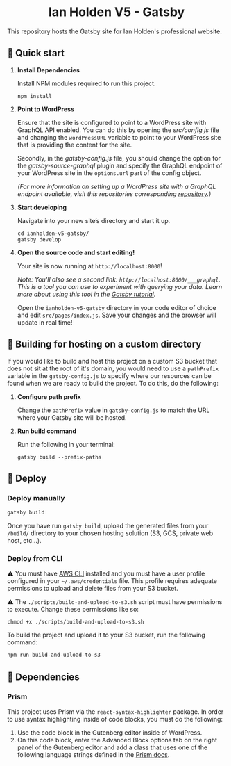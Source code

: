 <h1 align="center">
  Ian Holden V5 - Gatsby
</h1>
<p>
  This repository hosts the Gatsby site for Ian Holden's professional website.
</p>

## 📖 Quick start

1. **Install Dependencies**

    Install NPM modules required to run this project.
    ```shell
    npm install
    ```

1. **Point to WordPress** 
   
   Ensure that the site is configured to point to a WordPress site  with GraphQL API enabled. You can do this by opening the _src/config.js_ file and changing the `wordPressURL` variable to point to your WordPress site that is providing the content for the site.

    Secondly, in the _gatsby-config.js_ file, you should change the option for the _gatsby-source-graphql_ plugin and specify the GraphQL endpoint of your WordPress site in the `options.url` part of the config object.

    _(For more information on setting up a WordPress site with a GraphQL endpoint available, visit this repositories corresponding [repository](https://github.com/ianholden123/ianholden-v5-wordpress).)_

2.  **Start developing**

    Navigate into your new site’s directory and start it up.

    ```shell
    cd ianholden-v5-gatsby/
    gatsby develop
    ```

3.  **Open the source code and start editing!**

    Your site is now running at `http://localhost:8000`!

    _Note: You'll also see a second link: _`http://localhost:8000/___graphql`_. This is a tool you can use to experiment with querying your data. Learn more about using this tool in the [Gatsby tutorial](https://www.gatsbyjs.org/tutorial/part-five/#introducing-graphiql)._

    Open the `ianholden-v5-gatsby` directory in your code editor of choice and edit `src/pages/index.js`. Save your changes and the browser will update in real time!

## 🔧 Building for hosting on a custom directory

If you would like to build and host this project on a custom S3 bucket that does not sit at the root of it's domain, you would need to use a `pathPrefix` variable in the `gatsby-config.js` to specify where our resources can be found when we are ready to build the project. To do this, do the following:

1. **Configure path prefix**
    
    Change the `pathPrefix` value in `gatsby-config.js` to match the URL where your Gatsby site will be hosted.

2. **Run build command**

    Run the following in your terminal:
    ```shell
    gatsby build --prefix-paths
    ```

## 🚀 Deploy

### Deploy manually

```bash
gatsby build
```

Once you have run `gatsby build`, upload the generated files from your `/build/` directory to your chosen hosting solution (S3, GCS, private web host, etc...).

### Deploy from CLI

⚠️ You must have [AWS CLI](https://docs.aws.amazon.com/cli/latest/userguide/cli-chap-install.html) installed and you must have a user profile configured in your `~/.aws/credentials` file. This profile requires adequate permissions to upload and delete files from your S3 bucket.

⚠️ The `./scripts/build-and-upload-to-s3.sh` script must have permissions to execute. Change these permissions like so: 

```
chmod +x ./scripts/build-and-upload-to-s3.sh
```


To build the project and upload it to your S3 bucket, run the following command:
```bash
npm run build-and-upload-to-s3
```

## 🔗 Dependencies

### Prism

This project uses Prism via the `react-syntax-highlighter` package. In order to use syntax highlighting inside of code blocks, you must do the following:

1. Use the code block in the Gutenberg editor inside of WordPress.
2. On this code block, enter the Advanced Block options tab on the right panel of the Gutenberg editor and add a class that uses one of the following language strings defined in the [Prism docs](https://github.com/react-syntax-highlighter/react-syntax-highlighter/blob/HEAD/AVAILABLE_LANGUAGES_PRISM.MD).